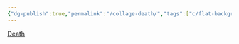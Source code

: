 ```yaml
---
{"dg-publish":true,"permalink":"/collage-death/","tags":["c/flat-background","c/corporeal-gestures","c/statue","c/shape","c/blue","c/purple","c/series"],"created":"2024-01-02T08:19:59.120-05:00","updated":"2024-01-02T08:20:57.458-05:00"}
---
```



[Death](https://www.instagram.com/p/B6PPO5SBbph/)
